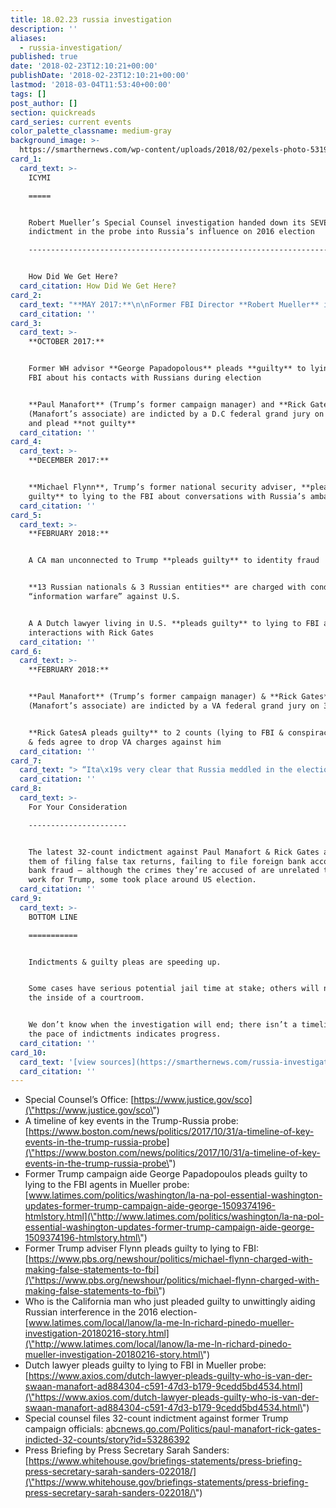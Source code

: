 ```yaml
---
title: 18.02.23 russia investigation
description: ''
aliases:
  - russia-investigation/
published: true
date: '2018-02-23T12:10:21+00:00'
publishDate: '2018-02-23T12:10:21+00:00'
lastmod: '2018-03-04T11:53:40+00:00'
tags: []
post_author: []
section: quickreads
card_series: current events
color_palette_classname: medium-gray
background_image: >-
  https://smarthernews.com/wp-content/uploads/2018/02/pexels-photo-531970-360x360.jpeg
card_1:
  card_text: >-
    ICYMI

    =====


    Robert Mueller’s Special Counsel investigation handed down its SEVENTH
    indictment in the probe into Russia’s influence on 2016 election

    ---------------------------------------------------------------------------------------------------------------------------------------


    How Did We Get Here?
  card_citation: How Did We Get Here?
card_2:
  card_text: "**MAY 2017:**\n\nFormer FBI Director **Robert Mueller** is appointed by the Deputy Attorney General Rod Rosenstein to lead an investigation into the Russian governmenta\x19s efforts to interfere with America’s 2016 Presidential election\n\n**FYI:** Attorney General Jeff Sessions recused himself from Russia inquiry"
  card_citation: ''
card_3:
  card_text: >-
    **OCTOBER 2017:**


    Former WH advisor **George Papadopolous** pleads **guilty** to lying to the
    FBI about his contacts with Russians during election


    **Paul Manafort** (Trump’s former campaign manager) and **Rick Gates**
    (Manafort’s associate) are indicted by a D.C federal grand jury on 12-counts
    and plead **not guilty**
  card_citation: ''
card_4:
  card_text: >-
    **DECEMBER 2017:**


    **Michael Flynn**, Trump’s former national security adviser, **pleads
    guilty** to lying to the FBI about conversations with Russia’s ambassador
  card_citation: ''
card_5:
  card_text: >-
    **FEBRUARY 2018:**


    A CA man unconnected to Trump **pleads guilty** to identity fraud


    **13 Russian nationals & 3 Russian entities** are charged with conducting
    “information warfare” against U.S.


    A A Dutch lawyer living in U.S. **pleads guilty** to lying to FBI about
    interactions with Rick Gates
  card_citation: ''
card_6:
  card_text: >-
    **FEBRUARY 2018:**


    **Paul Manafort** (Trump’s former campaign manager) & **Rick Gates**
    (Manafort’s associate) are indicted by a VA federal grand jury on 32-counts


    **Rick GatesA pleads guilty** to 2 counts (lying to FBI & conspiracy) in DC
    & feds agree to drop VA charges against him
  card_citation: ''
card_7:
  card_text: "> “Ita\x19s very clear that Russia meddled in the election. Ita\x19s also very clear that it didna\x19t have an impact on the election. And ita\x19s also very clear that the Trump campaign didna\x19t collude with the Russians in any way for this process to take place.”\n> \n> Press Secretary Sarah Sanders, Feb 20. 2018"
  card_citation: ''
card_8:
  card_text: >-
    For Your Consideration

    ----------------------


    The latest 32-count indictment against Paul Manafort & Rick Gates accuses
    them of filing false tax returns, failing to file foreign bank accounts, and
    bank fraud – although the crimes they’re accused of are unrelated to their
    work for Trump, some took place around US election.
  card_citation: ''
card_9:
  card_text: >-
    BOTTOM LINE

    ===========


    Indictments & guilty pleas are speeding up.


    Some cases have serious potential jail time at stake; others will never see
    the inside of a courtroom.


    We don’t know when the investigation will end; there isn’t a timeline, but
    the pace of indictments indicates progress.
  card_citation: ''
card_10:
  card_text: '[view sources](https://smarthernews.com/russia-investigation/)'
  card_citation: ''
---
```

*   Special Counsel’s Office: [https://www.justice.gov/sco](\"https://www.justice.gov/sco\")
*   A timeline of key events in the Trump-Russia probe: [https://www.boston.com/news/politics/2017/10/31/a-timeline-of-key-events-in-the-trump-russia-probe](\"https://www.boston.com/news/politics/2017/10/31/a-timeline-of-key-events-in-the-trump-russia-probe\")
*   Former Trump campaign aide George Papadopoulos pleads guilty to lying to the FBI agents in Mueller probe: [www.latimes.com/politics/washington/la-na-pol-essential-washington-updates-former-trump-campaign-aide-george-1509374196-htmlstory.html](\"http://www.latimes.com/politics/washington/la-na-pol-essential-washington-updates-former-trump-campaign-aide-george-1509374196-htmlstory.html\")
*   Former Trump adviser Flynn pleads guilty to lying to FBI: [https://www.pbs.org/newshour/politics/michael-flynn-charged-with-making-false-statements-to-fbi](\"https://www.pbs.org/newshour/politics/michael-flynn-charged-with-making-false-statements-to-fbi\")
*   Who is the California man who just pleaded guilty to unwittingly aiding Russian interference in the 2016 election- [www.latimes.com/local/lanow/la-me-ln-richard-pinedo-mueller-investigation-20180216-story.html](\"http://www.latimes.com/local/lanow/la-me-ln-richard-pinedo-mueller-investigation-20180216-story.html\")
*   Dutch lawyer pleads guilty to lying to FBI in Mueller probe: [https://www.axios.com/dutch-lawyer-pleads-guilty-who-is-van-der-swaan-manafort-ad884304-c591-47d3-b179-9cedd5bd4534.html](\"https://www.axios.com/dutch-lawyer-pleads-guilty-who-is-van-der-swaan-manafort-ad884304-c591-47d3-b179-9cedd5bd4534.html\")
*   Special counsel files 32-count indictment against former Trump campaign officials: [abcnews.go.com/Politics/paul-manafort-rick-gates-indicted-32-counts/story?id=53286392](\"http://abcnews.go.com/Politics/paul-manafort-rick-gates-indicted-32-counts/story?id=53286392\")
*   Press Briefing by Press Secretary Sarah Sanders: [https://www.whitehouse.gov/briefings-statements/press-briefing-press-secretary-sarah-sanders-022018/](\"https://www.whitehouse.gov/briefings-statements/press-briefing-press-secretary-sarah-sanders-022018/\")